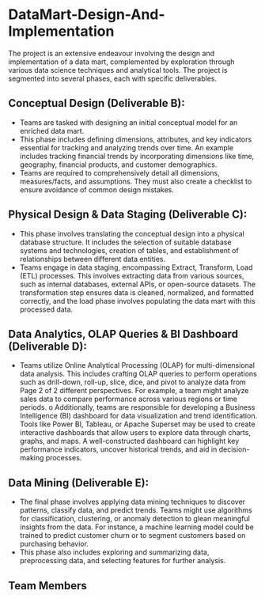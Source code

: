 # DataMart-Design-And-Implementation

The project is an extensive endeavour involving the design and implementation of a data mart, complemented by exploration through various data science techniques and analytical tools. The project is segmented into several phases, each with specific deliverables.

 ## Conceptual Design (Deliverable B):
   - Teams are tasked with designing an initial conceptual model for an enriched data mart.
   - This phase includes defining dimensions, attributes, and key indicators essential for tracking and analyzing trends over time. An example includes tracking financial trends by incorporating dimensions like time, geography, financial products, and customer demographics.
   - Teams are required to comprehensively detail all dimensions, measures/facts, and assumptions. They must also create a checklist to ensure avoidance of common design mistakes.

## Physical Design & Data Staging (Deliverable C):
  - This phase involves translating the conceptual design into a physical database structure. It includes the selection of suitable database systems and technologies, creation of tables, and establishment of relationships between different data entities.
  - Teams engage in data staging, encompassing Extract, Transform, Load (ETL) processes. This involves extracting data from various sources, such as internal databases, external APIs, or open-source datasets. The transformation step ensures data is cleaned, normalized, and formatted correctly, and the load phase involves populating the data mart with this
processed data.

## Data Analytics, OLAP Queries & BI Dashboard (Deliverable D):
  - Teams utilize Online Analytical Processing (OLAP) for multi-dimensional data analysis. This includes crafting OLAP queries to perform operations such as drill-down, roll-up, slice, dice, and pivot to analyze data from 
Page 2 of 2
different perspectives. For example, a team might analyze sales data to
compare performance across various regions or time periods.
  o Additionally, teams are responsible for developing a Business Intelligence
(BI) dashboard for data visualization and trend identification. Tools like
Power BI, Tableau, or Apache Superset may be used to create interactive
dashboards that allow users to explore data through charts, graphs, and
maps. A well-constructed dashboard can highlight key performance
indicators, uncover historical trends, and aid in decision-making processes.

## Data Mining (Deliverable E):

  - The final phase involves applying data mining techniques to discover
patterns, classify data, and predict trends. Teams might use algorithms for
classification, clustering, or anomaly detection to glean meaningful insights
from the data. For instance, a machine learning model could be trained to
predict customer churn or to segment customers based on purchasing
behavior.
- This phase also includes exploring and summarizing data, preprocessing
data, and selecting features for further analysis.

## Team Members



